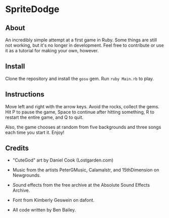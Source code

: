 # SpriteDodge

## About

An incredibly simple attempt at a first game in Ruby. Some things are still not working, but it's no longer in development. Feel free to contribute or use it as a tutorial for making your own, however.

## Install
Clone the repository and install the `gosu` gem. Run `ruby Main.rb` to play.

## Instructions

Move left and right with the arrow keys. Avoid the rocks, collect the gems. Hit P to pause the game, Space to continue after hitting something, R to restart the entire game, and Q to quit.

Also, the game chooses at random from five backgrounds and three songs each time you start it. Enjoy!

## Credits

* "CuteGod" art by Daniel Cook (Lostgarden.com) 

* Music from the artists PeterGMusic, Calamalstr, and 15thDimension on Newgrounds.

* Sound effects from the free archive at the Absolute Sound Effects Archive.

* Font from Kimberly Geswein on dafont.

* All code written by Ben Bailey.
